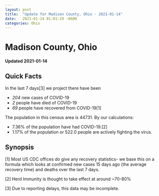 ```yaml
---
layout: post
title:  "Update for Madison County, Ohio - 2021-01-14"
date:   2021-01-14 01:01:29 -0600
categories: Ohio
---
```


# Madison County, Ohio
#### Updated 2021-01-14

## Quick Facts

In the last 7 days[3] we project there have been
- *204* new cases of COVID-19
- *2* people have died of COVID-19
- *69* people have recovered from COVID-19[1]

The population in this census area is 44731. By our calculations:
- 7.36% of the population have had COVID-19.[2]
- 1.17% of the population or 522.0 people are actively fighting the virus.

## Synopsis




[1] Most US CDC offices do give any recovery statistics- we base this on a formula which looks at confirmed new cases
15 days ago (the average recovery time) and deaths over the last 7 days.

[2] Herd Immunity is thought to take effect at around ~70-80%

[3] Due to reporting delays, this data may be incomplete.
 
    